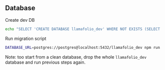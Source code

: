 ## Database

Create dev DB

```bash
echo "SELECT 'CREATE DATABASE llamafolio_dev' WHERE NOT EXISTS (SELECT FROM pg_database WHERE datname = 'llamafolio_dev')\gexec" | psql
```

Run migration script

```bash
DATABASE_URL=postgres://postgres@localhost:5432/llamafolio_dev npm run migrate up
```

Note: too start from a clean database, drop the whole `llamafolio_dev` database and run previous steps again.
